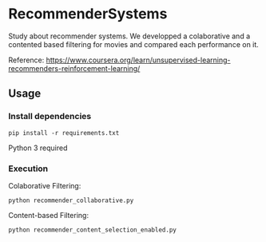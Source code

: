 # RecommenderSystems

Study about recommender systems. We developped a colaborative and a contented based filtering for movies and compared each performance on it.

Reference: https://www.coursera.org/learn/unsupervised-learning-recommenders-reinforcement-learning/ 

## Usage
### Install dependencies
```
pip install -r requirements.txt
```
Python 3 required

### Execution
Colaborative Filtering:
```
python recommender_collaborative.py
```

Content-based Filtering:
```
python recommender_content_selection_enabled.py
```
